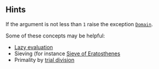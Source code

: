 ## Hints

If the argument is not less than `1` raise the exception [`Domain`](http://sml-family.org/Basis/general.html#SIG:GENERAL.Domain:EXN).

Some of these concepts may be helpful:

- [Lazy evaluation](https://en.wikipedia.org/wiki/Lazy_evaluation)
- Sieving (for instance [Sieve of Eratosthenes](https://en.wikipedia.org/wiki/Sieve_of_Eratosthenes)
- Primality by [trial division](https://en.wikipedia.org/wiki/Trial_divisio://en.wikipedia.org/wiki/Trial_division)
